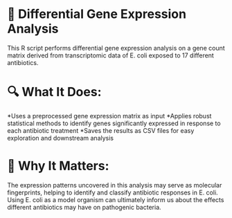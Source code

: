 # 🧬 Differential Gene Expression Analysis
This R script performs differential gene expression analysis on a gene count matrix derived from transcriptomic data of E. coli exposed to 17 different antibiotics.
# 🔍 What It Does:
*Uses a preprocessed gene expression matrix as input
*Applies robust statistical methods to identify genes significantly expressed in response to each antibiotic treatment
*Saves the results as CSV files for easy exploration and downstream analysis
# 🧪 Why It Matters:
The expression patterns uncovered in this analysis may serve as molecular fingerprints, helping to identify and classify antibiotic responses in E. coli. Using E. coli as a model organism can ultimately inform us about the effects different antibiotics may have on pathogenic bacteria.

